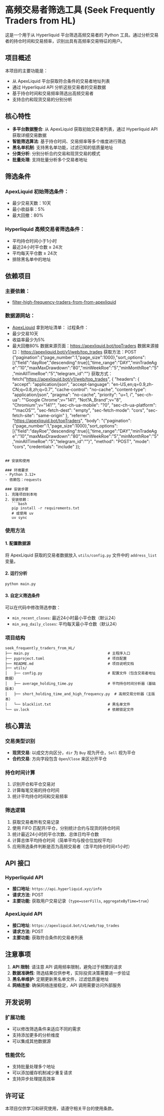 # 高频交易者筛选工具 (Seek Frequently Traders from HL)

这是一个用于从 Hyperliquid 平台筛选高频交易者的 Python 工具。通过分析交易者的持仓时间和交易频率，识别出具有高频率交易特征的用户。

## 项目概述

本项目的主要功能是：
- 从 ApexLiquid 平台获取符合条件的交易者地址列表
- 通过 Hyperliquid API 分析这些交易者的交易数据
- 基于持仓时间和交易频率筛选出高频交易者
- 支持合约和现货交易的分别分析

## 核心特性

- **多平台数据整合**: 从 ApexLiquid 获取初始交易者列表，通过 Hyperliquid API 获取详细交易数据
- **智能筛选算法**: 基于持仓时间、交易频率等多个维度进行筛选
- **黑名单机制**: 支持黑名单功能，过滤已知的低质量地址
- **分类分析**: 分别分析合约交易和现货交易的模式
- **批量处理**: 支持批量分析多个交易者地址

## 筛选条件

### ApexLiquid 初始筛选条件：
- 最少交易天数：10天
- 最小收益率：5%
- 最大回撤：80%

### Hyperliquid 高频交易者筛选条件：
- 平均持仓时间小于1小时
- 最近24小时平仓数 ≥ 24次
- 平均每天平仓数 ≥ 24次
- 排除黑名单中的地址

## 依赖项目

### 主要依赖：
- [filter-high-frequency-traders-from-from-apexliquid](https://github.com/zhajingwen/filter-high-frequency-traders-from-from-apexliquid)

### 数据源网站：
- [ApexLiquid](https://apexliquid.bot/home)
拿到地址清单：
过程条件：
- 最少交易10天
- 收益率最少为5%
- 最大回撤80%
数据来源页面：https://apexliquid.bot/topTraders
数据来源接口：https://apexliquid.bot/v1/web/top_trades
获取方法：POST
{"pagination":{"page_number":1,"page_size":1000},"sort_options":[{"field":"dayRoe","descending":true}],"time_range":"DAY","minTradeAge":"10","maxMaxDrawdown":"80","minWeekRoe":"5","minMonthRoe":"5","minAllTimeRoe":"5","telegram_id":""}
获取方式：
fetch("https://apexliquid.bot/v1/web/top_trades", {
  "headers": {
    "accept": "application/json",
    "accept-language": "en-US,en;q=0.9,zh-CN;q=0.8,zh;q=0.7",
    "cache-control": "no-cache",
    "content-type": "application/json",
    "pragma": "no-cache",
    "priority": "u=1, i",
    "sec-ch-ua": "\"Google Chrome\";v=\"141\", \"Not?A_Brand\";v=\"8\", \"Chromium\";v=\"141\"",
    "sec-ch-ua-mobile": "?0",
    "sec-ch-ua-platform": "\"macOS\"",
    "sec-fetch-dest": "empty",
    "sec-fetch-mode": "cors",
    "sec-fetch-site": "same-origin"
  },
  "referrer": "https://apexliquid.bot/topTraders",
  "body": "{\"pagination\":{\"page_number\":1,\"page_size\":1000},\"sort_options\":[{\"field\":\"dayRoe\",\"descending\":true}],\"time_range\":\"DAY\",\"minTradeAge\":\"10\",\"maxMaxDrawdown\":\"80\",\"minWeekRoe\":\"5\",\"minMonthRoe\":\"5\",\"minAllTimeRoe\":\"5\",\"telegram_id\":\"\"}",
  "method": "POST",
  "mode": "cors",
  "credentials": "include"
});
```

## 安装和使用

### 环境要求
- Python 3.12+
- 依赖包：requests

### 安装步骤
1. 克隆项目到本地
2. 安装依赖：
   ```bash
   pip install -r requirements.txt
   # 或使用 uv
   uv sync
   ```

### 使用方法

#### 1. 配置数据源
将 ApexLiquid 获取的交易者数据放入 `utils/config.py` 文件中的 `address_list` 变量。

#### 2. 运行分析
```bash
python main.py
```

#### 3. 自定义筛选条件
可以在代码中修改筛选参数：
- `min_recent_closes`: 最近24小时最小平仓数（默认24）
- `min_avg_daily_closes`: 平均每天最小平仓数（默认24）

### 项目结构

```
seek_frequently_traders_from_HL/
├── main.py                                    # 主程序入口
├── pyproject.toml                             # 项目配置
├── README.md                                  # 项目说明文档
├── utils/
│   ├── config.py                              # 配置文件（包含交易者地址数据）
│   ├── average_holding_time.py                # 平均持仓时间分析器（基础版本）
│   ├── short_holding_time_and_high_frequency.py  # 高频交易分析器（主版本）
│   └── blacklist.txt                          # 黑名单文件
└── uv.lock                                    # 依赖锁定文件
```

## 核心算法

### 交易类型识别
- **现货交易**: 以成交方向区分，`dir` 为 `Buy` 视为开仓，`Sell` 视为平仓
- **合约交易**: 方向字段包含 `Open`/`Close` 来区分开平仓

### 持仓时间计算
1. 识别开仓和平仓交易对
2. 计算每笔交易的持仓时间
3. 统计平均持仓时间和交易频率

### 筛选逻辑
1. 获取交易者所有交易记录
2. 使用 FIFO 匹配开/平仓，分别统计合约与现货的持仓时间
3. 统计最近24小时的平仓次数、总体日均平仓数
4. 计算总体平均持仓时间（简单平均与按仓位加权平均）
5. 应用筛选条件判断是否为高频交易者（含平均持仓时间≤1小时）

## API 接口

### Hyperliquid API
- **接口地址**: `https://api.hyperliquid.xyz/info`
- **请求方法**: POST
- **主要功能**: 获取用户交易记录（`type=userFills`, `aggregateByTime=true`）

### ApexLiquid API
- **接口地址**: `https://apexliquid.bot/v1/web/top_trades`
- **请求方法**: POST
- **主要功能**: 获取符合条件的交易者列表

## 注意事项

1. **API 限制**: 请注意 API 调用频率限制，避免过于频繁的请求
2. **数据准确性**: 筛选结果仅供参考，实际投资决策需要进一步验证
3. **黑名单维护**: 定期更新黑名单文件，过滤低质量地址
4. **网络连接**: 确保网络连接稳定，API 调用需要访问外部服务

## 开发说明

### 扩展功能
- 可以修改筛选条件来适应不同的需求
- 支持添加更多的分析维度
- 可以集成其他数据源

### 性能优化
- 支持批量处理多个地址
- 可以添加缓存机制减少重复请求
- 支持异步处理提高效率

## 许可证

本项目仅供学习和研究使用，请遵守相关平台的使用条款。